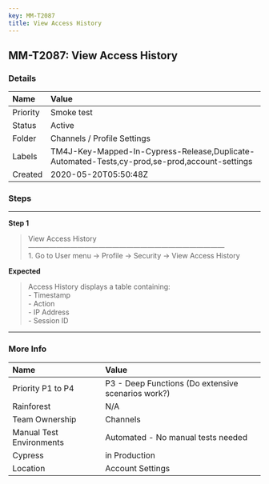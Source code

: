 ```yaml
---
key: MM-T2087
title: View Access History
---
```


## MM-T2087: View Access History

### Details

| Name     | Value                                                                                         |
| :------- | :-------------------------------------------------------------------------------------------- |
| Priority | Smoke test                                                                                    |
| Status   | Active                                                                                        |
| Folder   | Channels / Profile Settings                                                                   |
| Labels   | TM4J-Key-Mapped-In-Cypress-Release,Duplicate-Automated-Tests,cy-prod,se-prod,account-settings |
| Created  | 2020-05-20T05:50:48Z                                                                          |

### Steps

<hr/>

**Step 1**

> <article>View Access History<br />————————————————————————————<br />1. Go to User menu -&gt; Profile -&gt; Security -&gt; View Access History</article>

**Expected**

> <article>Access History displays a table containing:<br />- Timestamp<br />- Action<br />- IP Address<br />- Session ID</article>

<hr/>

### More Info

| Name                     | Value                                              |
| :----------------------- | :------------------------------------------------- |
| Priority P1 to P4        | P3 - Deep Functions (Do extensive scenarios work?) |
| Rainforest               | N/A                                                |
| Team Ownership           | Channels                                           |
| Manual Test Environments | Automated - No manual tests needed                 |
| Cypress                  | in Production                                      |
| Location                 | Account Settings                                   |
